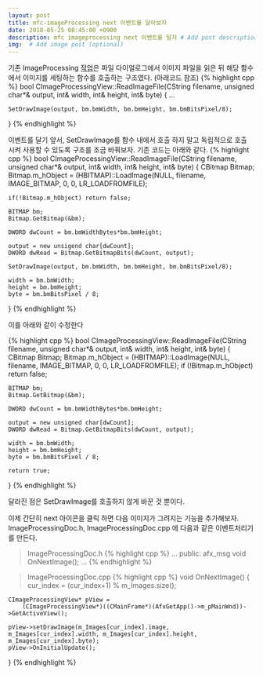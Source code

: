 ```yaml
---
layout: post
title: mfc-imageProcessing next 이벤트를 달아보자
date: 2018-05-25 08:45:00 +0900
description: mfc imageprocessing next 이벤트를 달자 # Add post description (optional)
img:  # Add image post (optional)
---
```


기존 ImageProcessing [작업](../mfcImageProcessing)은 파일 다이얼로그에서 이미지 파일을 읽은 뒤 해당 함수에서 이미지를 세팅하는 함수를 호출하는 구조였다. (아래코드 참조)
{% highlight cpp %}
bool CImageProcessingView::ReadImageFile(CString filename,
	unsigned char*& output, int& width, int& height, int& byte)
{
    ...

    SetDrawImage(output, bm.bmWidth, bm.bmHeight, bm.bmBitsPixel/8);
}
{% endhighlight %}

이벤트를 달기 앞서, SetDrawImage를 함수 내에서 호출 하지 말고 독립적으로 호출 시켜 사용할 수 있도록 구조를 조금 바꿔보자.
기존 코드는 아래와 같다.
{% highlight cpp %}
bool CImageProcessingView::ReadImageFile(CString filename,
    unsigned char*& output, int& width, int& height, int& byte)
{
    CBitmap Bitmap;
    Bitmap.m_hObject = 
        (HBITMAP)::LoadImage(NULL, filename, IMAGE_BITMAP, 0, 0, LR_LOADFROMFILE);
    
    if(!Bitmap.m_hObject) return false;

    BITMAP bm;
    Bitmap.GetBitmap(&bm);

    DWORD dwCount = bm.bmWidthBytes*bm.bmHeight;

    output = new unsigend char[dwCount];
    DWORD dwRead = Bitmap.GetBitmapBits(dwCount, output);

    SetDrawImage(output, bm.bmWidth, bm.bmHeight, bm.bmBitsPixel/8);

    width = bm.bmWidth;
    height = bm.bmHeight;
    byte = bm.bmBitsPixel / 8;
}
{% endhighlight %}

이를 아래와 같이 수정한다

{% highlight cpp %}
bool CImageProcessingView::ReadImageFile(CString filename,
	unsigned char*& output, int& width, int& height, int& byte)
{
	CBitmap Bitmap;
	Bitmap.m_hObject = 
		(HBITMAP)::LoadImage(NULL, filename, IMAGE_BITMAP, 0, 0, LR_LOADFROMFILE);
	if (!Bitmap.m_hObject) return false;

	BITMAP bm;
	Bitmap.GetBitmap(&bm);

	DWORD dwCount = bm.bmWidthBytes*bm.bmHeight;

	output = new unsigned char[dwCount];
	DWORD dwRead = Bitmap.GetBitmapBits(dwCount, output);
	
	width = bm.bmWidth;
	height = bm.bmHeight;
	byte = bm.bmBitsPixel / 8;

	return true;
}
{% endhighlight %}

달라진 점은 SetDrawImage를 호출하지 않게 바꾼 것 뿐이다.

이제 간단히 next 아이콘을 클릭 하면 다음 이미지가 그려지는 기능을 추가해보자.
ImageProcessingDoc.h, ImageProcessingDoc.cpp 에 다음과 같은 이벤트처리기를 만든다.

> ImageProcessingDoc.h
{% highlight cpp %}
...
public:
    afx_msg void OnNextImage();
...
{% endhighlight %}

> ImageProcessingDoc.cpp
{% highlight cpp %}
void OnNextImage()
{
    cur_index = (cur_index+1) % m_Images.size();

    CImageProcessingView* pView =
		(CImageProcessingView*)((CMainFrame*)(AfxGetApp()->m_pMainWnd))->GetActiveView();
    
    pView->setDrawImage(m_Images[cur_index].image, m_Images[cur_index].width, m_Images[cur_index].height, m_Images[cur_index].byte);
    pView->OnInitialUpdate();
}
{% endhighlight %}